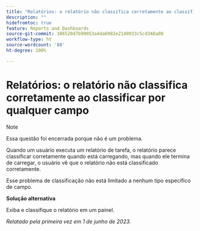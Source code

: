 ```yaml
---
title: "Relatórios: o relatório não classifica corretamente ao classificar por qualquer campo"
description: ""
hidefromtoc: true
feature: Reports and Dashboards
source-git-commit: 386528d7b99053a4da6982e2140933c5cd348a08
workflow-type: ht
source-wordcount: '88'
ht-degree: 100%

---
```



# Relatórios: o relatório não classifica corretamente ao classificar por qualquer campo

>[!NOTE]
>
>Essa questão foi encerrada porque não é um problema.

Quando um usuário executa um relatório de tarefa, o relatório parece classificar corretamente quando está carregando, mas quando ele termina de carregar, o usuário vê que o relatório não está classificado corretamente.

Esse problema de classificação não está limitado a nenhum tipo específico de campo.

**Solução alternativa**

Exiba e classifique o relatório em um painel.

_Relatado pela primeira vez em 1 de junho de 2023._
